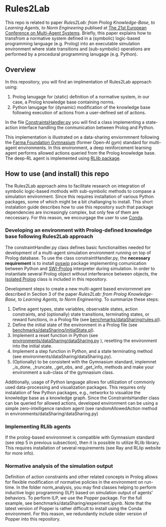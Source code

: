 # Rules2Lab

This repo is related to paper *Rules2Lab: from Prolog Knowledge-Base, to Learning Agents, to Norm Engineering* publised at [The 21st European Conference on Multi-Agent Systems](https://euramas.github.io/eumas2024/). 
Briefly, this paper explains how to transfrom a normative system defined in a (symbolic) logic-based programming language (e.g. Prolog) into an executable simulation environment where state transitions and (sub-symbolic) operations are performed by a procedural programming lanugage (e.g. Python).

## Overview

In this repository, you will find an implmentation of Rules2Lab approach using: 
1. Prolog lanugage for (static) definition of a normative system, in our case, a Prolog knowledge base containing norms.
2. Python lanugage for (dynamic) modification of the knowledge base following execution of actions from a user-defined set of actions.

In the file [ConstraintsHandler.py](https://github.com/fratric/Rules2Lab/blob/master/env_input/ConstraintsHandler.py) you will find a class implementing a state-action interface handling the conmunication between Prolog and Python.

This implementation is illustrated on a data-sharing enviornmnent following the [Farma Foundation Gymnasium](https://gymnasium.farama.org) (former Open-AI gym) standard for multi-agent environments. 
In this environment, a deep reinforcement learning agent performs allowed actions queried from the Prolog knowledge base. The deep-RL agent is implemented using [RLlib package](https://docs.ray.io/en/latest/rllib).

## How to use (and install) this repo

The Rules2Lab approach aims to facilitate research on integration of symbolic logic-based mothods with sub-symbolic methods to compase a simulation environment.
Since this requires installation of various Python packages, some of which might be a bit challanging to install. 
This short instalation guide describes how to use this repository such that package dependencies are increasingly complex, but only few of them are neccessary. 
For this reason, we encourgage the user to use [Conda](https://conda.io/projects/conda/en/latest/user-guide/getting-started.html).

### Developing an environment with Prolog-defined knowledge base following Rules2Lab approach

The constraintHandler.py class defines basic functionalities needed for development of a multi-agent simulation environment running on top of Prolog database. 
To use the class constraintHandler.py, the **necessary requirement** is to install [pyswip](https://github.com/yuce/pyswip) package implementing comunication between Python and [SWI-Prolog](https://www.swi-prolog.org/) interpreter during simulation. 
In order to instantiate several Prolog object without interferance between objects, the [Isolated Prolog](https://github.com/mortacious/pyswip-notebook/blob/master/pyswip_notebook/prolog_notebook.py) class is included in this repository.
 
Development steps to create a new multi-agent based enviornmnet are described in Section 3 of the paper *Rules2Lab: from Prolog Knowledge-Base, to Learning Agents, to Norm Engineering*. To summarize these steps:
1. Define agent types, state variables, observable states, action constraints, and (optionally) state transitions, terminating states, or reward functions, in a Prolog file (see [benchmarks/dataSharing/rules.pl](https://github.com/fratric/Rules2Lab/blob/master/benchmarks/dataSharing/rules.pl)).
2. Define the initial state of the environment in a Prolog file (see [benchmarks/dataSharing/initialState.pl](https://github.com/fratric/Rules2Lab/blob/master/benchmarks/dataSharing/initialState.pl)).
3. Implement a reset function in Python (see [environments/dataSharing/dataSharing.py](https://github.com/fratric/Rules2Lab/blob/master/environments/dataSharing/dataSharing.py) ), resetting the environment into the initial state.
4. Implement a step function in Python, and a state terminating method (see environments/dataSharing/dataSharing.py).
5. (Optionally) to be consistent with the Gymnasium standard, implemnet _is_done, _truncate, _get_obs, and _get_info, methods and make your environment a sub-class of the gymnasium class.

Additionally, usage of Python language allows for utilization of commonly used data-processing and visualization packages. 
This requires only instalation of few Python packages, e.g., networkx to visualize the knowledge base as a knowledge graph.
Since the ConstraintsHandler class can be queried for allowed actions, developed environment can be using a simple zero-intelligence random agent (see randomAllowedAction method in environments/dataSharing/dataSharing.py)

### Implementing RLlib agents

If the prolog-based environmnet is compatible with Gymnasium standard (see step 5 in previous subsection), then it is possible to utilize RLlib library. 
This requires installation of several requirements (see Ray and RLlip website for more info). 

### Normative analysis of the simulation output

Definition of action constraints and other related concepts in Prolog allows for flexible modification of normative policies in the environment on run-time.
In the folder norm_analysis, you may find classes helping to perform inductive logic programming (ILP) based on simulation output of agents' behaviors. 
To perform ILP, we use the Popper package.
For the full example, see benchmarks/dataSharing/experiment.ipynb. Note that the latest version of Popper is rather difficult to install using the Conda environment. 
For this reason, we redundantly include older version of Popper into this repository.
